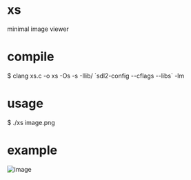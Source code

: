 # xs
minimal image viewer

# compile
$ clang xs.c -o xs -Os -s -Ilib/ \`sdl2-config --cflags --libs\` -lm

# usage
$ ./xs image.png

# example
![image](https://github.com/user-attachments/assets/764e28c2-4de6-42d8-9adc-90a4ca09268d)

